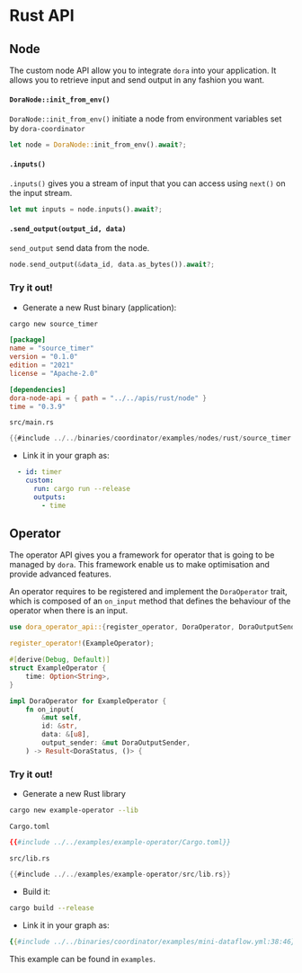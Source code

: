 # Rust API

## Node

The custom node API allow you to integrate `dora` into your application. It allows you to retrieve input and send output in any fashion you want. 
#### `DoraNode::init_from_env()`

`DoraNode::init_from_env()` initiate a node from environment variables set by `dora-coordinator` 

```rust
let node = DoraNode::init_from_env().await?;
```

#### `.inputs()`

`.inputs()` gives you a stream of input that you can access using `next()` on the input stream.

```rust
let mut inputs = node.inputs().await?;
```

#### `.send_output(output_id, data)`

`send_output` send data from the node.

```rust
node.send_output(&data_id, data.as_bytes()).await?;
```

### Try it out!

- Generate a new Rust binary (application):

```bash
cargo new source_timer
```

```toml
[package]
name = "source_timer"
version = "0.1.0"
edition = "2021"
license = "Apache-2.0"

[dependencies]
dora-node-api = { path = "../../apis/rust/node" }
time = "0.3.9"
```

`src/main.rs`
```rust
{{#include ../../binaries/coordinator/examples/nodes/rust/source_timer.rs}}
```

- Link it in your graph as:
```yaml
  - id: timer
    custom:
      run: cargo run --release
      outputs:
        - time
```

## Operator 

The operator API gives you a framework for operator that is going to be managed by `dora`. This framework enable us to make optimisation and provide advanced features.

An operator requires to be registered and implement the `DoraOperator` trait, which is composed of an `on_input` method that defines the behaviour of the operator when there is an input.

```rust
use dora_operator_api::{register_operator, DoraOperator, DoraOutputSender, DoraStatus};

register_operator!(ExampleOperator);

#[derive(Debug, Default)]
struct ExampleOperator {
    time: Option<String>,
}

impl DoraOperator for ExampleOperator {
    fn on_input(
        &mut self,
        id: &str,
        data: &[u8],
        output_sender: &mut DoraOutputSender,
    ) -> Result<DoraStatus, ()> {
```

### Try it out!

- Generate a new Rust library

```bash
cargo new example-operator --lib
```

`Cargo.toml`
```toml
{{#include ../../examples/example-operator/Cargo.toml}}
```

`src/lib.rs`
```rust
{{#include ../../examples/example-operator/src/lib.rs}}
```

- Build it:
```bash
cargo build --release
```

- Link it in your graph as:
```yaml
{{#include ../../binaries/coordinator/examples/mini-dataflow.yml:38:46}}
```

This example can be found in `examples`.